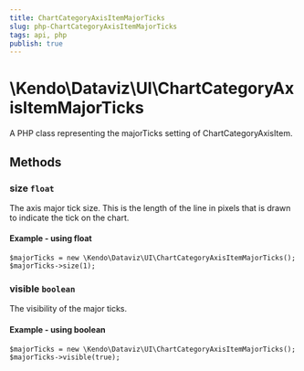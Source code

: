 ```yaml
---
title: ChartCategoryAxisItemMajorTicks
slug: php-ChartCategoryAxisItemMajorTicks
tags: api, php
publish: true
---
```


# \Kendo\Dataviz\UI\ChartCategoryAxisItemMajorTicks

A PHP class representing the majorTicks setting of ChartCategoryAxisItem.


## Methods

### size `float`

The axis major tick size. This is the length of the line in pixels that is drawn to indicate the tick
on the chart.


#### Example - using float
    $majorTicks = new \Kendo\Dataviz\UI\ChartCategoryAxisItemMajorTicks();
    $majorTicks->size(1);

### visible `boolean`

The visibility of the major ticks.


#### Example - using boolean
    $majorTicks = new \Kendo\Dataviz\UI\ChartCategoryAxisItemMajorTicks();
    $majorTicks->visible(true);

